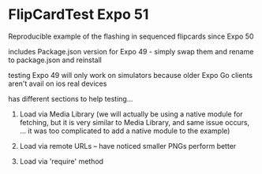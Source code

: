 # FlipCardTest Expo 51
Reproducible example of the flashing in sequenced flipcards since Expo 50

includes Package.json version for Expo 49 - simply swap them and rename to package.json and reinstall 

testing Expo 49 will only work on simulators because older Expo Go clients aren't avail on ios real devices 


has different sections to help testing… 

1. Load via Media Library (we will actually be using a native module for fetching, but it is very similar to Media Library, and same issue occurs, … it was too complicated to add a native module to the example) 

2. Load via remote URLs – have noticed smaller PNGs perform better

3. Load via 'require' method
